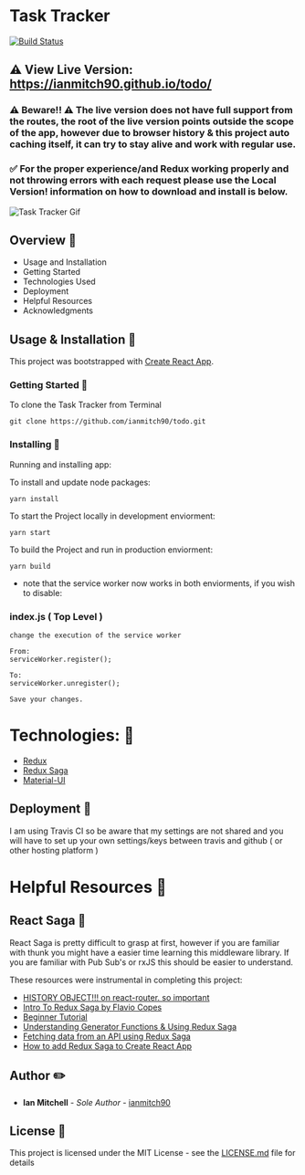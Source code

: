 # Task Tracker 
[![Build Status](https://travis-ci.org/ianmitch90/todo.svg?branch=master)](https://travis-ci.org/ianmitch90/todo)
## :warning: View Live Version: https://ianmitch90.github.io/todo/

### :warning: Beware!! :warning: The live version does not have full support from the routes, the root of the live version points outside the scope of the app, however due to browser history & this project auto caching itself, it can try to stay alive and work with regular use.

### :white_check_mark: For the proper experience/and Redux working properly and not throwing errors with each request please use the Local Version! information on how to download and install is below.

![Task Tracker Gif](https://thumbs.gfycat.com/ImmediateRaggedEuropeanfiresalamander-size_restricted.gif)

## Overview :100:

* Usage and Installation
* Getting Started
* Technologies Used
* Deployment
* Helpful Resources
* Acknowledgments

## Usage & Installation :floppy_disk:

This project was bootstrapped with [Create React App](https://github.com/facebook/create-react-app).

### Getting Started :nail_care:

To clone the Task Tracker from Terminal

```
git clone https://github.com/ianmitch90/todo.git
```
### Installing :runner:

Running and installing app:

To install and update node packages:

```
yarn install
```

To start the Project locally in development enviorment:
```
yarn start
```

To build the Project and run in production enviorment:
```
yarn build
```
* note that the service worker now works in both enviorments, if you wish to disable:

### index.js ( Top Level )
```
change the execution of the service worker

From:
serviceWorker.register();

To:
serviceWorker.unregister();

Save your changes.
```
# Technologies: :rocket:
* [Redux](https://redux.js.org/)
* [Redux Saga](https://redux-saga.js.org/)
* [Material-UI](https://material-ui.com/)

## Deployment :ship:

I am using Travis CI so be aware that my settings are not shared and you will have to set up your own settings/keys between travis and github ( or other hosting platform )

# Helpful Resources :bookmark:

## React Saga :izakaya_lantern:

React Saga is pretty difficult to grasp at first, however if you are familiar with thunk you might have a easier time learning this middleware library. If you are familiar with Pub Sub's or rxJS this should be easier to understand.

These resources were instrumental in completing this project:

* [HISTORY OBJECT!!! on react-router. so important](https://github.com/ReactTraining/react-router/blob/master/packages/react-router/docs/api/history.md)
* [Intro To Redux Saga by Flavio Copes](https://flaviocopes.com/redux-saga/)
* [Beginner Tutorial](https://redux-saga.js.org/docs/introduction/BeginnerTutorial.html)
* [Understanding Generator Functions & Using Redux Saga](https://www.youtube.com/watch?v=o3A9EvMspig)
* [Fetching data from an API using Redux Saga](https://www.youtube.com/watch?v=jQ4YD7Ip6T4)
* [How to add Redux Saga to Create React App](https://www.youtube.com/watch?v=Bq_Hkj-G-4c)

## Author :pencil2:

* **Ian Mitchell** - *Sole Author* - [ianmitch90](https://github.com/ianmitch90)

## License :scroll:

This project is licensed under the MIT License - see the [LICENSE.md](LICENSE.md) file for details
